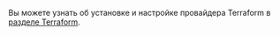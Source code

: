 Вы можете узнать об установке и настройке провайдера Terraform в [разделе Terraform](../../../../../additionals/terraform/).
<!--
## Установка terraform

Скачайте terraform по ссылке [https://www.terraform.io/downloads.html](https://www.terraform.io/downloads.html) и воспользуйтесь инструкцией [https://learn.hashicorp.com/terraform/getting-started/install.html](https://learn.hashicorp.com/terraform/getting-started/install.html) по его установке.

## Настройка провайдера

Для начала использования провайдера terraform VK Cloud выполните следующие действия:

- Скачайте бинарный файл VK Cloud провайдера по ссылке [https://hub.mcs.mail.ru/repository/terraform/linux/v0.1.0/mcs-provider](https://hub.mcs.mail.ru/repository/terraform/linux/v0.1.0/mcs-provider).
- Создайте директорию, в которой будут храниться конфигурационные файлы, например, "mcs_provider".
- Поместите бинарный файл VK Cloud провайдера по следующему пути "~/.terraform.d/plugins/".
- Перейдите в директорию "mcs_provider" и создайте в ней файл "main.tf". Для использования переменных при создании ресурсов также создайте файл "vars.tf".
- Для инициализации openstack провайдера используйте "openrc" файл - скачать его можно по ссылке [https://mcs.mail.ru/app/project/keys/](https://mcs.mail.ru/app/project/keys/).

Затем выполните:

```
source %your_openrc_name%.sh
```

<warn>

**Внимание**

Для корректной работы обоих провайдеров убедитесь, что в переменных окружения не установлена переменная "OS_USER_DOMAIN_ID". Вы также можете убрать ее, выполнив команду "unset OS_USER_DOMAIN_ID".

</warn>

Также openstack провайдер может быть сконфигрурирован в файле "main.tf" (для подробного ознакомления воспользуйтесь документацией по ссылке [https://www.terraform.io/docs/providers/openstack/index.html](https://www.terraform.io/docs/providers/openstack/index.html)):

```
provider "openstack" {
  user_name   = "admin"
  tenant_name = "admin"
  password    = "pwd"
  auth_url    = "http://myauthurl:5000/v2.0"
  region      = "RegionOne"
}
```

Для инициализации VK Cloud провайдера выставите в переменные окружения следующие переменные, выполнив команды:

```
export USER_NAME="your_username" #same as OS_USERNAME
export PASSWORD="your_password" #same as OS_PASSWORD
export PROJECT_ID="your_project_id" #same as OS_PROJECT_ID
```

также конфигурацию провайдеров можно описывать в файле "main.tf", например:

```
provider "mcs"{
  username = "your_username"
  password = "your_password"
  project_id = "your_project_id"
}
```

## Создание ресурсов

Для создания и управления ресурсами выполните следующие шаги:

Опишите в файле "main.tf" ресурсы для создания, например, для создания кластера с группой узлов вставьте следующее:

```
data "mcs_kubernetes_clustertemplate" "ct1" {
  version = 16
}
data "openstack_compute_flavor_v2" "k8s" {
name = "Standard-2-4-40"
}

resource "mcs_kubernetes_cluster" "mycluster" {
  cluster_template_id = data.mcs_kubernetes_clustertemplate.ct1.id
  subnet_id = "your_subnet_id"
  network_id = "your_network_id"
  master_flavor = data.openstack_compute_flavor_v2.k8s.id
  keypair = "your_keypair_name"
}
resource "mcs_kubernetes_node_group" "myng" {
  cluster_id = mcs_kubernetes_cluster.mycluster.id
  node_count = 1
}
```
<warn>

**Внимание**

Для удобства заполнения некоторых "id" можно использовать "data sources", они начинаются с метки "data" и читают уже существующие ресурсы.

</warn>

Для создания или использования keypair (ключевой пары):

```
# Прочитает существующую ключевую пару, для доступа к атрибутам используйте \`data.openstack_compute_keypair_v2.kp\`
data "openstack_compute_keypair_v2" "kp" {
 name = "my-keypair"
}

# Сгенерирует пару ключей
resource "openstack_compute_keypair_v2" "test-keypair" {
 name = "my-keypair"
}

# Создание с существующей парой ключей
resource "openstack_compute_keypair_v2" "test-keypair" {
 name       = "my-keypair"
 public_key = "ssh-rsa your_public_key"
}
```

Для создания новых сетевых сущностей или чтения существующих используйте следующие конструкции:

```
# Чтение существующих ресурсов
data "openstack_networking_network_v2" "k8s_network" {
 name = "your_network_name"
}

data "openstack_networking_subnet_v2" "k8s_subnet" {
 name = "your_subnet_name"
}

# Создание новых ресурсов
resource "openstack_networking_network_v2" "k8s" {
 name           = "k8s-net"
 admin_state_up = true
}

resource "openstack_networking_subnet_v2" "k8s-subnetwork" {
 name            = "k8s-subnet"
 network_id      = openstack_networking_network_v2.k8s.id
 cidr            = "192.168.0.0/24"
 ip_version      = 4
 dns_nameservers = ["8.8.8.8", "8.8.4.4"]
}

data "openstack_networking_network_v2" "extnet" {
 name = "ext-net"
}

resource "openstack_networking_router_v2" "k8s" {
 name                = "k8s-router"
 admin_state_up      = true
 external_network_id = data.openstack_networking_network_v2.extnet.id
}

resource "openstack_networking_router_interface_v2" "k8s" {
 router_id = openstack_networking_router_v2.k8s.id
 subnet_id = openstack_networking_subnet_v2.k8s-subnetwork.id
}
```

## Применение конфигурации

Выполните команду "terraform init".

Для того чтобы увидеть, какие ресурсы будут созданы - выполните "terraform plan".

Для применения выбранной конфигурации выполните "terraform apply" и введите "yes".

## Удаление ресурсов

Выполните команду "terraform destroy" и введите "yes".

## Переход на провайдера VK Cloud

Для перехода с openstack провайдера на VK Cloud выполните следующие команды:

Рассмотрим следующий openstack кластер:

```
resource "openstack_containerinfra_cluster_v1" "cluster_1" {
name                = "clusterone"
cluster_template_id = "cluster_template_id"
master_count        = 1
keypair             = "keypair_name"
master_flavor       = "master_flavor_id"
labels = {
  fixed_network = "fixed_network_id"
  fixed_subnet = "fixed_subnet_id"
}
}
```

Создадим конфигурацию для VK Cloud провайдера и заполним только необходимые поля:

```
resource "mcs_kubernetes_cluster" "cluster_2" {
name                = "clusterone"
cluster_template_id = "cluster_template_id"
keypair             = "keypair_name"
network_id = "fixed_network_id"
subnet_id = "fixed_subnet_id"
}
resource "mcs_kubernetes_node_group" "ng_2" {
  cluster_id = mcs_kubernetes_cluster.cluster_2.id
  node_count = 1
}
```

Если до этого у вас в стейте не было ресурсов VK Cloud провайдера то выполните "terraform init -plugin-dir $GOPATH/bin".

Выполните команды:

```
terraform import mcs_kubernetes_cluster.cluster_2 cluster_uuid
terraform import mcs_kubernetes_node_group.ng_2 ng_uuid
```

Для прекращения использования openstack провайдера для управления кластером откройте файл terraform.tfstate (он должен находиться в той же директории) и удалите из него всю информацию о кластере, созданном через openstack провайдер. Резервная копия стейта находится в файле terraform.tfstate.backup.

В результате в terraform будет создан новый ресурс, который будет управлять существующим кластером.

Теперь управление кластером осуществляется через VK Cloud провайдер.
